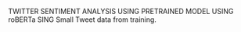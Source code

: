 TWITTER SENTIMENT ANALYSIS USING PRETRAINED MODEL USING roBERTa SING Small Tweet data from training.
